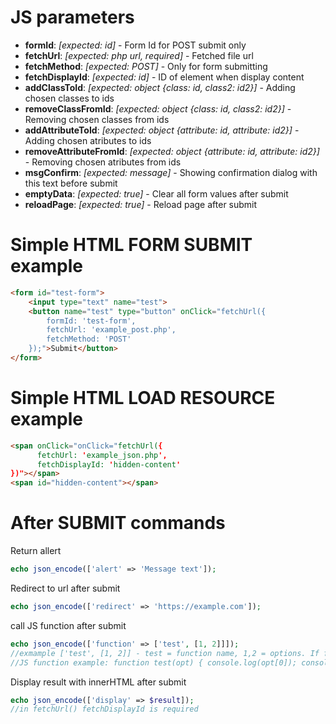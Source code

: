 # JS parameters
- <b>formId</b>: <i>[expected: id]</i> - Form Id for POST submit only
- <b>fetchUrl</b>: <i>[expected: php url, required]</i> - Fetched file url
- <b>fetchMethod</b>: <i>[expected: POST]</i> - Only for form submitting
- <b>fetchDisplayId</b>: <i>[expected: id]</i> - ID of element when display content
- <b>addClassToId</b>: <i>[expected: object {class: id, class2: id2}]</i> - Adding chosen classes to ids
- <b>removeClassFromId</b>: <i>[expected: object {class: id, class2: id2}]</i> - Removing chosen classes from ids
- <b>addAttributeToId</b>: <i>[expected: object {attribute: id, attribute: id2}]</i> - Adding chosen atributes to ids
- <b>removeAttributeFromId</b>: <i>[expected: object {attribute: id, attribute: id2}]</i> - Removing chosen atributes from ids
- <b>msgConfirm</b>: <i>[expected: message]</i> - Showing confirmation dialog with this text before submit
- <b>emptyData</b>: <i>[expected: true]</i> - Clear all form values after submit
- <b>reloadPage</b>: <i>[expected: true]</i> - Reload page after submit

# Simple HTML FORM SUBMIT example
```HTML
<form id="test-form">
	<input type="text" name="test">
	<button name="test" type="button" onClick="fetchUrl({
		formId: 'test-form',
		fetchUrl: 'example_post.php',
		fetchMethod: 'POST'
	});">Submit</button>
</form>
```
# Simple HTML LOAD RESOURCE example
```HTML
<span onClick="onClick="fetchUrl({
	  fetchUrl: 'example_json.php',
	  fetchDisplayId: 'hidden-content'
})"></span>
<span id="hidden-content"></span>
```
# After SUBMIT commands

Return allert
```php
echo json_encode(['alert' => 'Message text']);
```
Redirect to url after submit
```php
echo json_encode(['redirect' => 'https://example.com']);
```
call JS function after submit
```php
echo json_encode(['function' => ['test', [1, 2]]]);
//exmample ['test', [1, 2]] - test = function name, 1,2 = options. If function not have options, then the example is ['test', []]
//JS function example: function test(opt) { console.log(opt[0]); console.log(opt[1]); }
```
Display result with innerHTML after submit
```php
echo json_encode(['display' => $result]);
//in fetchUrl() fetchDisplayId is required
```

